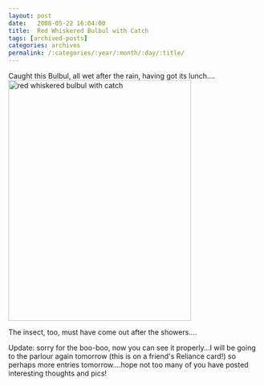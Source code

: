 ```yaml
---
layout: post
date:	2008-05-22 16:04:00
title:  Red Whiskered Bulbul with Catch
tags: [archived-posts]
categories: archives
permalink: /:categories/:year/:month/:day/:title/
---
```

Caught this Bulbul, all wet after the rain, having got its lunch....
<a href="http://www.flickr.com/photos/26743021@N02/2513689594/" title="red whiskered bulbul with catch by pxglr, on Flickr"><img src="http://farm4.static.flickr.com/3078/2513689594_88508228ed_o.jpg" width="364" height="480" alt="red whiskered bulbul with catch" /></a>


The insect, too, must have come out after the showers....

Update: sorry for the boo-boo, now you can see it properly...I will be going to the parlour again tomorrow (this is on a friend's Reliance card!) so perhaps more entries tomorrow....hope not too many of you have posted interesting thoughts and pics!
